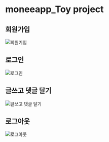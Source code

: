 # moneeapp_Toy project

## 회원가입
![회원기입](https://user-images.githubusercontent.com/83868259/159215495-963c937d-e9bf-45de-bb7a-b6e47d8d6a78.gif)


## 로그인
![로그인](https://user-images.githubusercontent.com/83868259/159215652-907fcebb-ec70-4bcd-9026-513f95e6642c.gif)


## 글쓰고 뎃글 달기
![글쓰고 댓글 달기](https://user-images.githubusercontent.com/83868259/159215895-5b42e923-8231-4d38-98be-a35377af9004.gif)


## 로그아웃
![로그아웃](https://user-images.githubusercontent.com/83868259/159215957-18db7727-a41c-4eba-a067-ed0904086293.gif)
